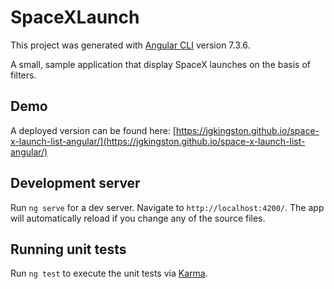 # SpaceXLaunch

This project was generated with [Angular CLI](https://github.com/angular/angular-cli) version 7.3.6.

A small, sample application that display SpaceX launches on the basis of filters. 


## Demo

A deployed version can be found here: [https://jgkingston.github.io/space-x-launch-list-angular/](https://jgkingston.github.io/space-x-launch-list-angular/)

## Development server

Run `ng serve` for a dev server. Navigate to `http://localhost:4200/`. The app will automatically reload if you change any of the source files.

## Running unit tests

Run `ng test` to execute the unit tests via [Karma](https://karma-runner.github.io).
